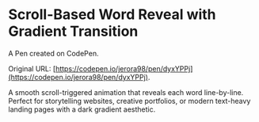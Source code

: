 # Scroll-Based Word Reveal with Gradient Transition

A Pen created on CodePen.

Original URL: [https://codepen.io/jerora98/pen/dyxYPPj](https://codepen.io/jerora98/pen/dyxYPPj).

A smooth scroll-triggered animation that reveals each word line-by-line. Perfect for storytelling websites, creative portfolios, or modern text-heavy landing pages with a dark gradient aesthetic.